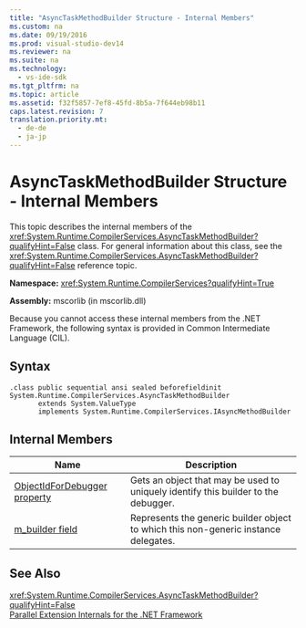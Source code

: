 ```yaml
---
title: "AsyncTaskMethodBuilder Structure - Internal Members"
ms.custom: na
ms.date: 09/19/2016
ms.prod: visual-studio-dev14
ms.reviewer: na
ms.suite: na
ms.technology: 
  - vs-ide-sdk
ms.tgt_pltfrm: na
ms.topic: article
ms.assetid: f32f5857-7ef8-45fd-8b5a-7f644eb98b11
caps.latest.revision: 7
translation.priority.mt: 
  - de-de
  - ja-jp
---
```

# AsyncTaskMethodBuilder Structure - Internal Members
This topic describes the internal members of the <xref:System.Runtime.CompilerServices.AsyncTaskMethodBuilder?qualifyHint=False> class. For general information about this class, see the <xref:System.Runtime.CompilerServices.AsyncTaskMethodBuilder?qualifyHint=False> reference topic.  
  
 **Namespace:** <xref:System.Runtime.CompilerServices?qualifyHint=True>  
  
 **Assembly:** mscorlib (in mscorlib.dll)  
  
 Because you cannot access these internal members from the .NET Framework, the following syntax is provided in Common Intermediate Language (CIL).  
  
## Syntax  
  
```  
.class public sequential ansi sealed beforefieldinit System.Runtime.CompilerServices.AsyncTaskMethodBuilder  
       extends System.ValueType  
       implements System.Runtime.CompilerServices.IAsyncMethodBuilder  
```  
  
## Internal Members  
  
|Name|Description|  
|----------|-----------------|  
|[ObjectIdForDebugger property](../Topic/AsyncTaskMethodBuilder.ObjectIdForDebugger%20Property.md)|Gets an object that may be used to uniquely identify this builder to the debugger.|  
|[m_builder field](../vs140/AsyncTaskMethodBuilder.m_builder-Field.md)|Represents the generic builder object to which this non-generic instance delegates.|  
  
## See Also  
 <xref:System.Runtime.CompilerServices.AsyncTaskMethodBuilder?qualifyHint=False>   
 [Parallel Extension Internals for the .NET Framework](../Topic/Parallel%20Extension%20Internals%20for%20the%20.NET%20Framework.md)